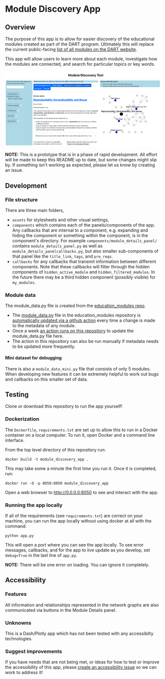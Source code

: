# Module Discovery App

## Overview

The purpose of this app is to allow for easier discovery of the educational modules created as part of the DART program. Ultimately this will replace the current public-facing [list of all modules on the DART website](https://arcus.github.io/education_modules/list_of_modules).

This app will allow users to learn more about each module, investigate how the modules are connected, and search for particular topics or key words.

![The module discovery app.](media/example_screenshot.png)

**NOTE:** This is a prototype that is in a phase of rapid development. All effort will be made to keep this README up to date, but some changes might slip by. If something isn't working as expected, please let us know by creating an issue.


## Development
### File structure

There are three main folders, 
- `assets` for stylesheets and other visual settings, 
- `components` which contains each of the panels/components of the app. Any callbacks that are internal to a component, e.g. expanding and hiding the component or something within the component, is in the component's directory. For example `components/module_details_panel/` contains `module_details_panel.py` as well as `module_details_panelcallbacks.py`, but also smaller sub-components of that panel like the `title_link`, `tags`, and `pre_reqs`.
- `callbacks` for any callbacks that transmit information between different components. Note that these callbacks will filter through the hidden components of `hidden_active_module` and `hidden_filtered_modules`. In the future there may be a third hidden component (possibly visible) for `my_modules`.

### Module data

The module_data.py file is created from the [education_modules repo](https://github.com/arcus/education_modules/tree/main).

- The [module_data.py](https://github.com/arcus/education_modules/blob/metadata_workflow/assets/metadata/module_data.py) file in the education_modules repository is [automatically updated via a github action](https://github.com/arcus/education_modules/actions/workflows/pull_metadata.yml) every time a change is made to the metadata of any module.
- Once a week [an action runs on this repository](https://github.com/arcus/module_discovery/actions/workflows/update_module_data.yml) to update the module_data.py file here.
- The action in this repository can also be run manually if metadata needs to be updated more frequently.

#### Mini dataset for debugging
There is also a `module_data_mini.py` file that consists of only 5 modules. When developing new features it can be extremely helpful to work out bugs and callbacks on this smaller set of data.

## Testing

Clone or download this repository to run the app yourself!

### Dockerization

The `Dockerfile`, `requirements.txt` are set up to allow this to run in a Docker container on a local computer. To run it, open Docker and a command line interface.

From the top level directory of this repository run:

```
docker build -t module_discovery_app .
```

This may take some a minute the first time you run it. Once it is completed, run:

```
docker run -d -p 8050:8050 module_discovery_app
```

Open a web browser to http://0.0.0.0:8050 to see and interact with the app.

### Running the app locally

If all of the requirements (see `requirements.txt`) are correct on your machine, you can run the app locally without using docker at all with the command:

```
python app.py
```

This will open a port where you can see the app locally. To see error messages, callbacks, and for the app to live update as you develop, set `debug=True` in the last line of `app.py`.

**NOTE:** There will be one error on loading. You can ignore it completely.

## Accessibility 

### Features
All information and relationships represented in the network graphs are also communicated via buttons in the Module Details panel.

### Unknowns
This is a Dash/Plotly app which has not been tested with any accessibilty technologies. 

### Suggest improvements
If you have needs that are not being met, or ideas for how to test or improve the accessibility of this app, please [create an accessibility issue](https://github.com/arcus/module_discovery/issues/new) so we can work to address it!
